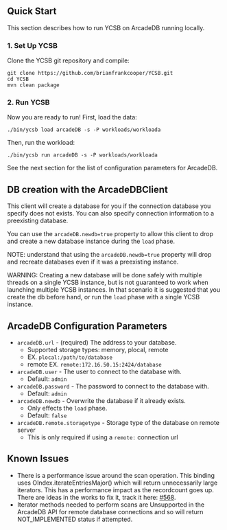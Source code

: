<!--
Copyright (c) 2012 - 2016 YCSB contributors. All rights reserved.

Licensed under the Apache License, Version 2.0 (the "License"); you
may not use this file except in compliance with the License. You
may obtain a copy of the License at

http://www.apache.org/licenses/LICENSE-2.0

Unless required by applicable law or agreed to in writing, software
distributed under the License is distributed on an "AS IS" BASIS,
WITHOUT WARRANTIES OR CONDITIONS OF ANY KIND, either express or
implied. See the License for the specific language governing
permissions and limitations under the License. See accompanying
LICENSE file.
-->

## Quick Start

This section describes how to run YCSB on ArcadeDB running locally. 

### 1. Set Up YCSB

Clone the YCSB git repository and compile:

    git clone https://github.com/brianfrankcooper/YCSB.git
    cd YCSB
    mvn clean package

### 2. Run YCSB
    
Now you are ready to run! First, load the data:

    ./bin/ycsb load arcadeDB -s -P workloads/workloada

Then, run the workload:

    ./bin/ycsb run arcadeDB -s -P workloads/workloada

See the next section for the list of configuration parameters for ArcadeDB.

## DB creation with the ArcadeDBClient
This client will create a database for you if the connection database you specify does not exists. You can also specify connection information to a preexisting database.

You can use the ```arcadeDB.newdb=true``` property to allow this client to drop and create a new database instance during the ```load``` phase.

NOTE: understand that using the ```arcadeDB.newdb=true``` property will drop and recreate databases even if it was a preexisting instance.

WARNING: Creating a new database will be done safely with multiple threads on a single YCSB instance, but is not guaranteed to work when launching multiple YCSB instances. In that scenario it is suggested that you create the db before hand, or run the ```load``` phase with a single YCSB instance.

## ArcadeDB Configuration Parameters

* ```arcadeDB.url``` - (required) The address to your database.
    * Supported storage types: memory, plocal, remote
    * EX. ```plocal:/path/to/database```
    * remote EX. ```remote:172.16.50.15:2424/database```
* ```arcadeDB.user``` - The user to connect to the database with.
    * Default: ```admin```
* ```arcadeDB.password``` - The password to connect to the database with.
    * Default: ```admin```
* ```arcadeDB.newdb``` - Overwrite the database if it already exists.
    * Only effects the ```load``` phase.
    * Default: ```false```
* ```arcadeDB.remote.storagetype``` - Storage type of the database on remote server
    * This is only required if using a ```remote:``` connection url

## Known Issues

* There is a performance issue around the scan operation. This binding uses OIndex.iterateEntriesMajor() which will return unnecessarily large iterators. This has a performance impact as the recordcount goes up. There are ideas in the works to fix it, track it here: [#568](https://github.com/brianfrankcooper/YCSB/issues/568).
* Iterator methods needed to perform scans are Unsupported in the ArcadeDB API for remote database connections and so will return NOT_IMPLEMENTED status if attempted.
